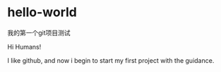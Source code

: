 hello-world
===========

我的第一个git项目测试

Hi Humans!

I like github, and now i begin to start my first project with the guidance.
